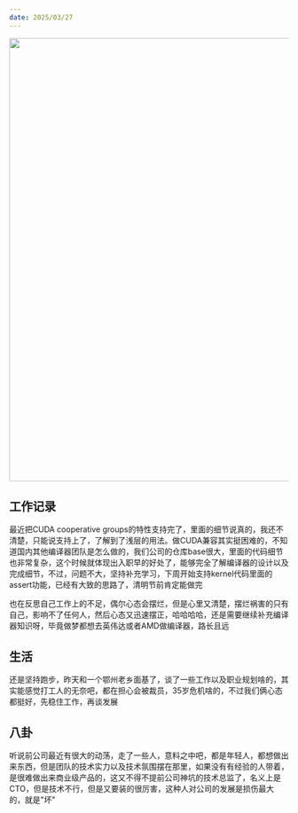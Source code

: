 ```yaml
---
date: 2025/03/27
---
```


<img src="/assets/03.jpg" width="800" />

## 工作记录

最近把CUDA cooperative groups的特性支持完了，里面的细节说真的，我还不清楚，只能说支持上了，了解到了浅层的用法。做CUDA兼容其实挺困难的，不知道国内其他编译器团队是怎么做的，我们公司的仓库base很大，里面的代码细节也非常复杂，这个时候就体现出入职早的好处了，能够完全了解编译器的设计以及完成细节，不过，问题不大，坚持补充学习，下周开始支持kernel代码里面的assert功能，已经有大致的思路了，清明节前肯定能做完

也在反思自己工作上的不足，偶尔心态会摆烂，但是心里又清楚，摆烂祸害的只有自己，影响不了任何人，然后心态又迅速摆正，哈哈哈哈，还是需要继续补充编译器知识呀，毕竟做梦都想去英伟达或者AMD做编译器，路长且远

## 生活

还是坚持跑步，昨天和一个鄂州老乡面基了，谈了一些工作以及职业规划啥的，其实能感觉打工人的无奈吧，都在担心会被裁员，35岁危机啥的，不过我们俩心态都挺好，先稳住工作，再谈发展

## 八卦

听说前公司最近有很大的动荡，走了一些人，意料之中吧，都是年轻人，都想做出来东西，但是团队的技术实力以及技术氛围摆在那里，如果没有有经验的人带着，是很难做出来商业级产品的，这又不得不提前公司神坑的技术总监了，名义上是CTO，但是技术不行，但是又要装的很厉害，这种人对公司的发展是损伤最大的，就是"坏"

